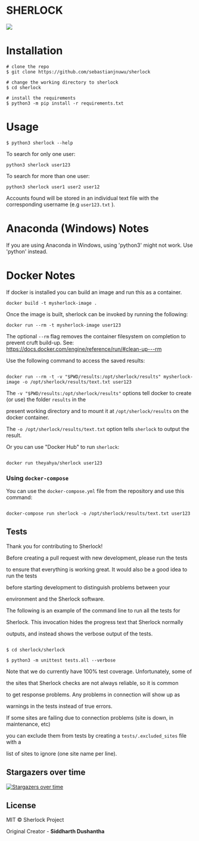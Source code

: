 # SHERLOCK 

![](https://raw.githubusercontent.com/sherlock-project/sherlock/master/images/sherlock_demo.gif)

# Installation
```
# clone the repo
$ git clone https://github.com/sebastianjnuwu/sherlock

# change the working directory to sherlock
$ cd sherlock

# install the requirements
$ python3 -m pip install -r requirements.txt
```

# Usage
```
$ python3 sherlock --help
```
To search for only one user:
```
python3 sherlock user123
```
To search for more than one user:
```
python3 sherlock user1 user2 user12
```
Accounts found will be stored in an individual text file with the corresponding username (e.g `user123.txt` ).

# Anaconda (Windows) Notes

If you are using Anaconda in Windows, using 'python3' might not work. Use 'python' instead.

# Docker Notes

If docker is installed you can build an image and run this as a container.
```
docker build -t mysherlock-image .
```
Once the image is built, sherlock can be invoked by running the following:
```
docker run --rm -t mysherlock-image user123
```
The optional `--rm` flag removes the container filesystem on completion to prevent cruft build-up. See:
https://docs.docker.com/engine/reference/run/#clean-up---rm



Use the following command to access the saved results:

```

docker run --rm -t -v "$PWD/results:/opt/sherlock/results" mysherlock-image -o /opt/sherlock/results/text.txt user123

```

The ```-v "$PWD/results:/opt/sherlock/results"``` options tell docker to create (or use) the folder `results` in the

present working directory and to mount it at `/opt/sherlock/results` on the docker container.

The `-o /opt/sherlock/results/text.txt` option tells `sherlock` to output the result.

Or you can use "Docker Hub" to run `sherlock`:

```

docker run theyahya/sherlock user123

```

### Using `docker-compose`

You can use the `docker-compose.yml` file from the repository and use this command:

```

docker-compose run sherlock -o /opt/sherlock/results/text.txt user123

```

## Tests

Thank you for contributing to Sherlock!

Before creating a pull request with new development, please run the tests

to ensure that everything is working great.  It would also be a good idea to run the tests

before starting development to distinguish problems between your

environment and the Sherlock software.

The following is an example of the command line to run all the tests for

Sherlock.  This invocation hides the progress text that Sherlock normally

outputs, and instead shows the verbose output of the tests.

```

$ cd sherlock/sherlock

$ python3 -m unittest tests.all --verbose

```

Note that we do currently have 100% test coverage.  Unfortunately, some of

the sites that Sherlock checks are not always reliable, so it is common

to get response problems.  Any problems in connection will show up as

warnings in the tests instead of true errors.

If some sites are failing due to connection problems (site is down, in maintenance, etc)

you can exclude them from tests by creating a `tests/.excluded_sites` file with a

list of sites to ignore (one site name per line).

## Stargazers over time

[![Stargazers over time](https://starchart.cc/sherlock-project/sherlock.svg)](https://starchart.cc/sherlock-project/sherlock)

## License

MIT © Sherlock Project<br/>

Original Creator - **Siddharth Dushantha**
